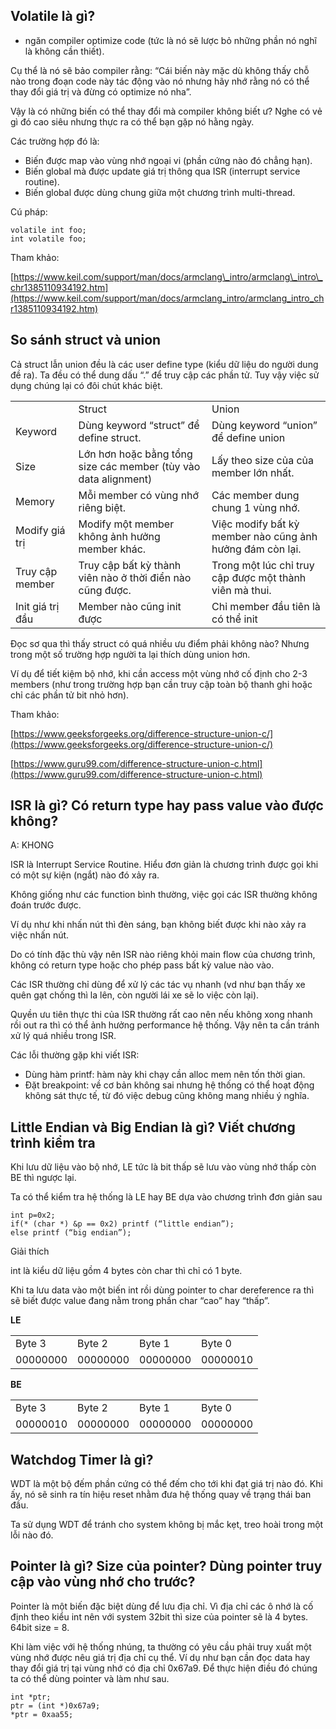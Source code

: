 ## Volatile là gì?

- ngăn compiler optimize code (tức là nó sẽ lược bỏ những phần nó nghĩ là không cần thiết).

Cụ thể là nó sẽ bảo compiler rằng: “Cái biến này mặc dù không thấy chỗ nào trong đoạn code này tác động vào nó nhưng hãy nhớ rằng nó có thể thay đổi giá trị và đừng có optimize nó nha”.

Vậy là có những biến có thể thay đổi mà compiler không biết ư? Nghe có vẻ gì đó cao siêu nhưng thực ra có thể bạn gặp nó hằng ngày.

Các trường hợp đó là:

- Biến được map vào vùng nhớ ngoại vi (phần cứng nào đó chẳng hạn).
- Biến global mà được update giá trị thông qua ISR (interrupt service routine).
- Biến global được dùng chung giữa một chương trình multi-thread.

Cú pháp:

```
volatile int foo;
int volatile foo;
```

Tham khảo:

[https://www.keil.com/support/man/docs/armclang\_intro/armclang\_intro\_chr1385110934192.htm](https://www.keil.com/support/man/docs/armclang_intro/armclang_intro_chr1385110934192.htm)

## So sánh struct và union

Cả struct lẫn union đều là các user define type (kiểu dữ liệu do người dung đề ra). Ta đều có thể dung dấu “.” để truy cập các phần tử. Tuy vậy việc sử dụng chúng lại có đôi chút khác biệt.

<table><tbody><tr><td>&nbsp;</td><td>Struct</td><td>Union</td></tr><tr><td>Keyword</td><td>Dùng keyword “struct” để define struct.</td><td>Dùng keyword “union” để define union</td></tr><tr><td>Size</td><td>Lớn hơn hoặc bằng tổng size các member (tùy vào data alignment)</td><td>Lấy theo size của của member lớn nhất.</td></tr><tr><td>Memory</td><td>Mỗi member có vùng nhớ riêng biệt.</td><td>Các member dung chung 1 vùng nhớ.</td></tr><tr><td>Modify giá trị</td><td>Modify một member không ảnh hưởng member khác.</td><td>Việc modify bất kỳ member nào cũng ảnh hưởng đám còn lại.</td></tr><tr><td>Truy cập member</td><td>Truy cập bất kỳ thành viên nào ở thời điển nào cũng được.</td><td>Trong một lúc chỉ truy cập được một thành viên mà thui.</td></tr><tr><td>Init giá trị đầu</td><td>Member nào cũng init được</td><td>Chỉ member đầu tiên là có thể init</td></tr></tbody></table>

Đọc sơ qua thì thấy struct có quá nhiều ưu điểm phải không nào? Nhưng trong một số trường hợp người ta lại thích dùng union hơn.

Ví dụ để tiết kiệm bộ nhớ, khi cần access một vùng nhớ cố định cho 2-3 members (như trong trường hợp bạn cần truy cập toàn bộ thanh ghi hoặc chỉ các phần tử bit nhỏ hơn).

Tham khảo:

[https://www.geeksforgeeks.org/difference-structure-union-c/](https://www.geeksforgeeks.org/difference-structure-union-c/)

[https://www.guru99.com/difference-structure-union-c.html](https://www.guru99.com/difference-structure-union-c.html)

## ISR là gì? Có return type hay pass value vào được không?

A: KHONG

ISR là Interrupt Service Routine. Hiểu đơn giản là chương trình được gọi khi có một sự kiện (ngắt) nào đó xảy ra.

Không giống như các function bình thường, việc gọi các ISR thường không đoán trước được.

Ví dụ như khi nhấn nút thì đèn sáng, bạn không biết được khi nào xảy ra việc nhấn nút.

Do có tính đặc thù vậy nên ISR nào riêng khỏi main flow của chương trình, không có return type hoặc cho phép pass bất kỳ value nào vào.

Các ISR thường chỉ dùng để xử lý các tác vụ nhanh (vd như bạn thấy xe quên gạt chống thì la lên, còn người lái xe sẽ lo việc còn lại).

Quyền ưu tiên thực thi của ISR thường rất cao nên nếu không xong nhanh rồi out ra thì có thể ảnh hưởng performance hệ thống. Vậy nên ta cần tránh xử lý quá nhiều trong ISR.

Các lỗi thường gặp khi viết ISR:

- Dùng hàm printf: hàm này khi chạy cần alloc mem nên tốn thời gian.
- Đặt breakpoint: về cơ bản không sai nhưng hệ thống có thể hoạt động không sát thực tế, từ đó việc debug cũng không mang nhiều ý nghĩa.

## Little Endian và Big Endian là gì? Viết chương trình kiểm tra

Khi lưu dữ liệu vào bộ nhớ, LE tức là bit thấp sẽ lưu vào vùng nhớ thấp còn BE thì ngược lại.

Ta có thể kiểm tra hệ thống là LE hay BE dựa vào chương trình đơn giản sau

```
int p=0x2; 
if(* (char *) &p == 0x2) printf (“little endian”); 
else printf (“big endian”);
```

Giải thích

int là kiểu dữ liệu gồm 4 bytes còn char thì chỉ có 1 byte.

Khi ta lưu data vào một biến int rồi dùng pointer to char dereference ra thì sẽ biết được value đang nằm trong phần char “cao” hay “thấp”.

**LE**

<table><tbody><tr><td>Byte 3</td><td>Byte 2</td><td>Byte 1</td><td>Byte 0</td></tr><tr><td>00000000</td><td>00000000</td><td>00000000</td><td><span>00000010</span></td></tr></tbody></table>

**BE**

<table><tbody><tr><td>Byte 3</td><td>Byte 2</td><td>Byte 1</td><td>Byte 0</td></tr><tr><td><span>00000010</span></td><td>00000000</td><td>00000000</td><td>00000000</td></tr></tbody></table>

## Watchdog Timer là gì?

WDT là một bộ đếm phần cứng có thể đếm cho tới khi đạt giá trị nào đó. Khi ấy, nó sẽ sinh ra tín hiệu reset nhằm đưa hệ thống quay về trạng thái ban đầu.

Ta sử dụng WDT để tránh cho system không bị mắc kẹt, treo hoài trong một lỗi nào đó.

## Pointer là gì? Size của pointer? Dùng pointer truy cập vào vùng nhớ cho trước?

Pointer là một biến đặc biệt dùng để lưu địa chỉ. Vì địa chỉ các ô nhớ là cố định theo kiểu int nên với system 32bit thì size của pointer sẽ là 4 bytes. 64bit size = 8.

Khi làm việc với hệ thống nhúng, ta thường có yêu cầu phải truy xuất một vùng nhớ được nêu giá trị địa chỉ cụ thể. Ví dụ như bạn cần đọc data hay thay đổi giá trị tại vùng nhớ có địa chỉ 0x67a9. Để thực hiện điều đó chúng ta có thể dùng pointer và làm như sau.

```
int *ptr;
ptr = (int *)0x67a9;
*ptr = 0xaa55;
```
